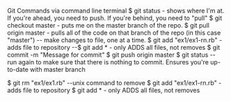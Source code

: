 Git Commands via command line terminal
$ git status - shows where I'm at.  If you're ahead, you need to push.  If you're behind, you need to "pull"
$ git checkout master - puts me on the master branch of the repo.
$ git pull origin master - pulls all of the code on that branch of the repo (in this case "master")
-- make changes to file, one at a time.
$ git add "ex1/ex1-rn.rb" - adds file to repository
--$ git add * - only ADDS all files, not removes
$ git commit -m "Message for commit"
$ git push origin master
$ git status -- run again to make sure that there is nothing to commit.  Ensures you're up-to-date with master branch


$ git rm "ex1/ex1.rb"  --unix command to remove
$ git add "ex1/ex1-rn.rb" - adds file to repository
$ git add * - only ADDS all files, not removes

